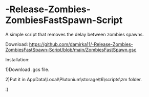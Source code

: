 # -Release-Zombies-ZombiesFastSpawn-Script


A simple script that removes the delay between zombies spawns.

Download:
https://github.com/damirka11/-Release-Zombies-ZombiesFastSpawn-Script/blob/main/ZombiesFastSpawn.gsc

Installation:

1)Download .gcs file.

2)Put it in AppData\Local\Plutonium\storage\t6\scripts\zm folder.

:)
